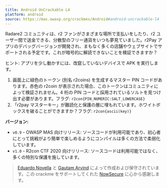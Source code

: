 ```yaml
---
title: Android UnCrackable L4
platform: android
source: https://mas.owasp.org/crackmes/Android#android-uncrackable-l4
---
```


Radare2 コミュニティは、r2 ファンがさまざまな場所で支払いをしたり、r2 ユーザー間で送金できる、分散型のフリー通貨をいつも夢見ていました。r2Pay アプリのデバッグバージョンが開発され、まもなく多くの店舗やウェブサイトでサポートされる予定です。これが暗号的に解読できないことを検証できますか？

ヒント: アプリを少し動かすには、改竄していないデバイスで APK を実行します。

1. 画面上に緑色のトークン (別名 r2coins) を生成するマスター PIN コードがあります。赤色の r2coin が表示された場合、このトークンはコミュニティによって検証されません。4 桁の PIN コードと採用されているソルトを見つけ出す必要があります。フラグ: `r2con{PIN_NUMERIC:SALT_LOWERCASE}`
2. 「r2pay マスターキー」が難読化と保護の層に埋もれています。ホワイトボックスを破ることができますか？フラグ: `r2con{ascii(key)}`

**バージョン:**

- `v0.9` - OWASP MAS 向けリリース: ソースコードが利用可能であり、初心者にとって挑戦がより簡単で楽しめるようにコンパイルは多くの方法で柔弱化しています。
- `v1.0` - R2con CTF 2020 向けリリース: ソースコードは利用可能ではなく、多くの特別な保護を施しています。

> [Eduardo Novella](https://github.com/enovella "Eduardo Novella") と [Gautam Arvind](https://github.com/darvincisec "Gautam Arvind") によって作成および保守されています。この crackme をサポートしてくれた [NowSecure](https://www.nowsecure.com "NowSecure") に心から感謝します。
